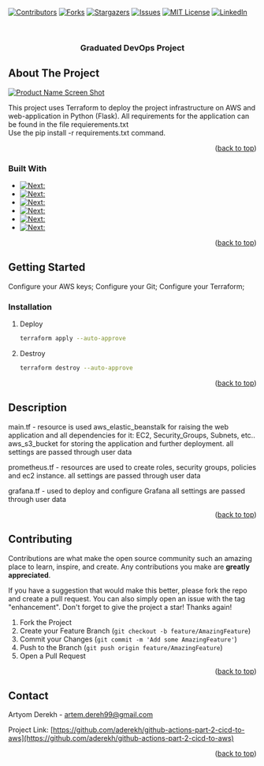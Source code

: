 <!-- Improved compatibility of back to top link: See: https://github.com/othneildrew/Best-README-Template/pull/73 -->
<a name="readme-top"></a>
<!--
*** Thanks for checking out the Best-README-Template. If you have a suggestion
*** that would make this better, please fork the repo and create a pull request
*** or simply open an issue with the tag "enhancement".
*** Don't forget to give the project a star!
*** Thanks again! Now go create something AMAZING! :D
-->



<!-- PROJECT SHIELDS -->
<!--
*** I'm using markdown "reference style" links for readability.
*** Reference links are enclosed in brackets [ ] instead of parentheses ( ).
*** See the bottom of this document for the declaration of the reference variables
*** for contributors-url, forks-url, etc. This is an optional, concise syntax you may use.
*** https://www.markdownguide.org/basic-syntax/#reference-style-links
-->
[![Contributors][contributors-shield]][contributors-url]
[![Forks][forks-shield]][forks-url]
[![Stargazers][stars-shield]][stars-url]
[![Issues][issues-shield]][issues-url]
[![MIT License][license-shield]][license-url]
[![LinkedIn][linkedin-shield]][linkedin-url]



<!-- PROJECT LOGO -->
<br />
<h3 align="center">Graduated DevOps Project</h3>
</div>





<!-- ABOUT THE PROJECT -->
## About The Project

[![Product Name Screen Shot][product-screenshot]](https://example.com)

This project uses Terraform to deploy the project infrastructure on AWS and web-application in Python (Flask).
All requirements for the application can be found in the file requierements.txt   
Use the pip install -r requirements.txt command.

<p align="right">(<a href="#readme-top">back to top</a>)</p>



### Built With
* [![Next][Terraform-url]:][Next-url]
* [![Next][AWS-url]:][React-url]
* [![Next][Python-url]:][React-url]
* [![Next][Bash-url]:][React-url]
* [![Next][Git-url]:][React-url]
* [![Next][GitHub/Actions-url]:][React-url]

<p align="right">(<a href="#readme-top">back to top</a>)</p>



<!-- GETTING STARTED -->
## Getting Started

Configure your AWS keys;
Configure your Git;
Configure your Terraform;

### Installation


1. Deploy
   ```sh
   terraform apply --auto-approve
   ```
2. Destroy
   ```sh
   terraform destroy --auto-approve
   ```

<p align="right">(<a href="#readme-top">back to top</a>)</p>



<!-- USAGE EXAMPLES -->
## Description 
main.tf - resource is used 
aws_elastic_beanstalk for raising the web application and all dependencies for it: EC2, Security_Groups, Subnets, etc..
aws_s3_bucket for storing the application and further deployment.
all settings are passed through user data 

prometheus.tf - resources are used to create roles, security groups, policies and ec2 instance. all settings are passed through user data 

grafana.tf - used to deploy and configure Grafana all settings are passed through user data 

<p align="right">(<a href="#readme-top">back to top</a>)</p>




<!-- CONTRIBUTING -->
## Contributing

Contributions are what make the open source community such an amazing place to learn, inspire, and create. Any contributions you make are **greatly appreciated**.

If you have a suggestion that would make this better, please fork the repo and create a pull request. You can also simply open an issue with the tag "enhancement".
Don't forget to give the project a star! Thanks again!

1. Fork the Project
2. Create your Feature Branch (`git checkout -b feature/AmazingFeature`)
3. Commit your Changes (`git commit -m 'Add some AmazingFeature'`)
4. Push to the Branch (`git push origin feature/AmazingFeature`)
5. Open a Pull Request

<p align="right">(<a href="#readme-top">back to top</a>)</p>




<!-- CONTACT -->
## Contact

Artyom Derekh -  artem.dereh99@gmail.com

Project Link: [https://github.com/aderekh/github-actions-part-2-cicd-to-aws](https://github.com/aderekh/github-actions-part-2-cicd-to-aws)

<p align="right">(<a href="#readme-top">back to top</a>)</p>



<!-- MARKDOWN LINKS & IMAGES -->
<!-- https://www.markdownguide.org/basic-syntax/#reference-style-links -->
[contributors-shield]: https://img.shields.io/github/contributors/github_username/repo_name.svg?style=for-the-badge
[contributors-url]: https://github.com/github_username/repo_name/graphs/contributors
[forks-shield]: https://img.shields.io/github/forks/github_username/repo_name.svg?style=for-the-badge
[forks-url]: https://github.com/github_username/repo_name/network/members
[stars-shield]: https://img.shields.io/github/stars/github_username/repo_name.svg?style=for-the-badge
[stars-url]: https://github.com/github_username/repo_name/stargazers
[issues-shield]: https://img.shields.io/github/issues/github_username/repo_name.svg?style=for-the-badge
[issues-url]: https://github.com/github_username/repo_name/issues
[license-shield]: https://img.shields.io/github/license/github_username/repo_name.svg?style=for-the-badge
[license-url]: https://github.com/github_username/repo_name/blob/master/LICENSE.txt
[linkedin-shield]: https://img.shields.io/badge/-LinkedIn-black.svg?style=for-the-badge&logo=linkedin&colorB=555
[linkedin-url]: https://linkedin.com/in/linkedin_username
[product-screenshot]: images/screenshot.png
[Next.js]: https://img.shields.io/badge/next.js-000000?style=for-the-badge&logo=nextdotjs&logoColor=white
[Next-url]: https://nextjs.org/
[React.js]: https://img.shields.io/badge/React-20232A?style=for-the-badge&logo=react&logoColor=61DAFB
[React-url]: https://reactjs.org/
[Vue.js]: https://img.shields.io/badge/Vue.js-35495E?style=for-the-badge&logo=vuedotjs&logoColor=4FC08D
[Vue-url]: https://vuejs.org/
[Angular.io]: https://img.shields.io/badge/Angular-DD0031?style=for-the-badge&logo=angular&logoColor=white
[Angular-url]: https://angular.io/
[Svelte.dev]: https://img.shields.io/badge/Svelte-4A4A55?style=for-the-badge&logo=svelte&logoColor=FF3E00
[Svelte-url]: https://svelte.dev/
[Laravel.com]: https://img.shields.io/badge/Laravel-FF2D20?style=for-the-badge&logo=laravel&logoColor=white
[Laravel-url]: https://laravel.com
[Bootstrap.com]: https://img.shields.io/badge/Bootstrap-563D7C?style=for-the-badge&logo=bootstrap&logoColor=white
[Bootstrap-url]: https://getbootstrap.com
[JQuery.com]: https://img.shields.io/badge/jQuery-0769AD?style=for-the-badge&logo=jquery&logoColor=white
[JQuery-url]: https://jquery.com 
[Terraform-url]: https://img.shields.io/badge/Terraform-8A2BE2
[AWS-url]:https://img.shields.io/badge/AWS-8A2BE2
[Python-url]:https://img.shields.io/badge/Python-8A2BE2
[Bash-url]:https://img.shields.io/badge/BASH-8A2BE2
[Git-url]:https://img.shields.io/badge/Git-8A2BE2
[GitHub/Actions-url]:https://img.shields.io/badge/GitHub/Actions-8A2BE2